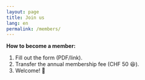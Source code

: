 ```yaml
---
layout: page
title: Join us
lang: en
permalink: /members/
---
```


**How to become a member:**

1. Fill out the form (PDF/link).
2. Transfer the annual membership fee (CHF 50 😆).
3. Welcome! 🎉
